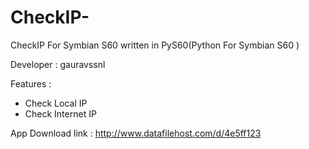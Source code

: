 # CheckIP-
CheckIP For Symbian S60 written in PyS60(Python For Symbian S60 )

Developer : gauravssnl

Features :
- Check Local IP
- Check Internet IP

App Download link : http://www.datafilehost.com/d/4e5ff123
